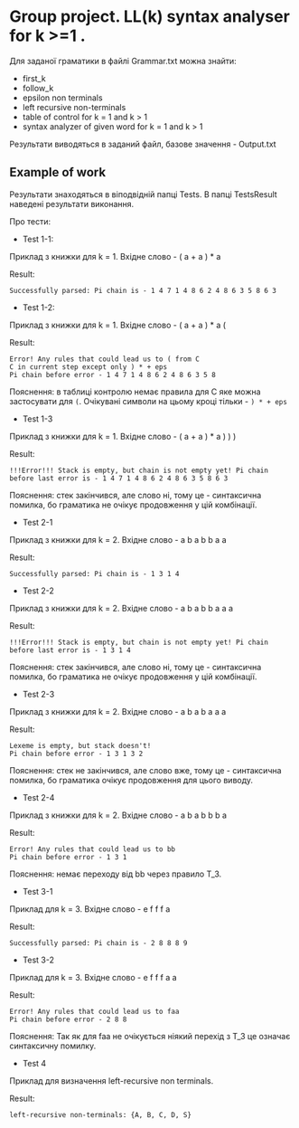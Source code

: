 # Group project. LL(k) syntax analyser for k >=1 .

Для заданої граматики в файлі Grammar.txt можна знайти:
- first_k
- follow_k
- epsilon non terminals
- left recursive non-terminals
- table of control for k = 1 and k > 1
- syntax analyzer of given word for k = 1 and k > 1

Результати виводяться в заданий файл, базове значення - Output.txt

## Example of work

Результати знаходяться в віподвідній папці Tests. В папці TestsResult наведені результати виконання.

Про тести:

- Test 1-1: 

Приклад з книжки для k = 1. Вхідне слово - ( a + a ) * a

Result: 
```
Successfully parsed: Pi chain is - 1 4 7 1 4 8 6 2 4 8 6 3 5 8 6 3 
```

- Test 1-2:

Приклад з книжки для k = 1. Вхідне слово - ( a + a ) * a (

Result: 
``` 
Error! Any rules that could lead us to ( from C 
C in current step except only ) * + eps
Pi chain before error - 1 4 7 1 4 8 6 2 4 8 6 3 5 8 
```

Пояснення: в таблиці контролю немає правила для C яке можна застосувати для `(`. Очікувані символи на цьому кроці тільки - `) * + eps`

- Test 1-3

Приклад з книжки для k = 1. Вхідне слово - ( a + a ) * a ) ) )

Result:
``` 
!!!Error!!! Stack is empty, but chain is not empty yet! Pi chain before last error is - 1 4 7 1 4 8 6 2 4 8 6 3 5 8 6 3 
```

Пояснення: стек закінчився, але слово ні, тому це - синтаксична помилка, бо граматика не очікує продовження у цій комбінації.

- Test 2-1

Приклад з книжки для k = 2. Вхідне слово - a b a b b a a

Result:
``` 
Successfully parsed: Pi chain is - 1 3 1 4 
```

- Test 2-2

Приклад з книжки для k = 2. Вхідне слово - a b a b b a a a

Result:
``` 
!!!Error!!! Stack is empty, but chain is not empty yet! Pi chain before last error is - 1 3 1 4 
```

Пояснення: стек закінчився, але слово ні, тому це - синтаксична помилка, бо граматика не очікує продовження у цій комбінації.

- Test 2-3

Приклад з книжки для k = 2. Вхідне слово - a b a b a a a

Result:
``` 
Lexeme is empty, but stack doesn't!
Pi chain before error - 1 3 1 3 2 
```

Пояснення: стек не закінчився, але слово вже, тому це - синтаксична помилка, бо граматика очікує продовження для цього виводу.

- Test 2-4

Приклад з книжки для k = 2. Вхідне слово - a b a b b b a

Result:
``` 
Error! Any rules that could lead us to bb
Pi chain before error - 1 3 1 
```

Пояснення: немає переходу від bb через правило T_3. 

- Test 3-1

Приклад для k = 3. Вхідне слово - e f f f a

Result:
``` 
Successfully parsed: Pi chain is - 2 8 8 8 9 
```

- Test 3-2

Приклад для k = 3. Вхідне слово - e f f f a a

Result:
``` 
Error! Any rules that could lead us to faa
Pi chain before error - 2 8 8 
```
Пояснення: Так як для faa не очікується ніякий перехід з T_3 це означає синтаксичну помилку.

- Test 4

Приклад для визначення left-recursive non terminals.

Result:
``` 
left-recursive non-terminals: {A, B, C, D, S}
```